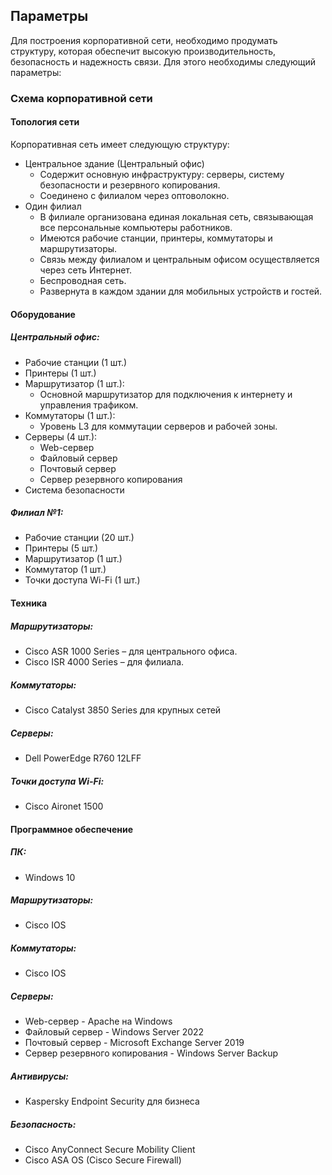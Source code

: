 ## Параметры
Для построения корпоративной сети, необходимо продумать структуру, которая обеспечит высокую производительность, безопасность и надежность связи. Для этого необходимы следующий параметры:

### Схема корпоративной сети

#### Топология сети
Корпоративная сеть имеет следующую структуру:
* Центральное здание (Центральный офис)
  * Содержит основную инфраструктуру: серверы, систему безопасности и резервного копирования.
  * Соединено с филиалом через оптоволокно.
* Один филиал
  * В филиале организована единая локальная сеть, связывающая все персональные компьютеры работников.
  * Имеются рабочие станции, принтеры, коммутаторы и маршрутизаторы.
  * Связь между филиалом и центральным офисом осуществляется через сеть Интернет.
  * Беспроводная сеть.
  * Развернута в каждом здании для мобильных устройств и гостей.

#### Оборудование

##### Центральный офис:
* Рабочие станции (1 шт.)
* Принтеры (1 шт.)
* Маршрутизатор (1 шт.):
  * Основной маршрутизатор для подключения к интернету и управления трафиком.
* Коммутаторы (1 шт.):
  * Уровень L3 для коммутации серверов и рабочей зоны.
* Серверы (4 шт.):
    * Web-сервер
    * Файловый сервер
    * Почтовый сервер
    * Сервер резервного копирования
* Система безопасности
 
##### Филиал №1:
* Рабочие станции (20 шт.)
* Принтеры (5 шт.)
* Маршрутизатор (1 шт.)
* Коммутатор (1 шт.)
* Точки доступа Wi-Fi (1 шт.)

#### Техника 

##### Маршрутизаторы:
* Cisco ASR 1000 Series – для центрального офиса.
* Cisco ISR 4000 Series – для филиала.

##### Коммутаторы:
* Cisco Catalyst 3850 Series для крупных сетей

##### Серверы:
* Dell PowerEdge R760 12LFF

##### Точки доступа Wi-Fi:
* Cisco Aironet 1500

#### Программное обеспечение

##### ПК:
* Windows 10
  
##### Маршрутизаторы:
* Cisco IOS

##### Коммутаторы:
* Cisco IOS

##### Серверы:
* Web-сервер - Apache на Windows
* Файловый сервер - Windows Server 2022
* Почтовый сервер - Microsoft Exchange Server 2019
* Сервер резервного копирования - Windows Server Backup

##### Антивирусы:
* Kaspersky Endpoint Security для бизнеса

##### Безопасность:
* Cisco AnyConnect Secure Mobility Client
* Cisco ASA OS (Cisco Secure Firewall)

